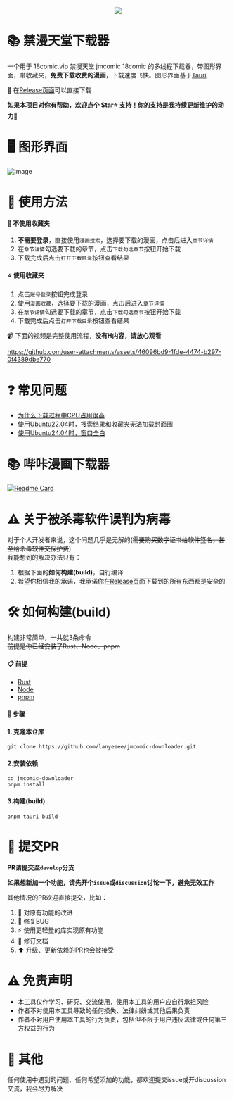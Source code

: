 <p align="center">
    <img src="https://github.com/user-attachments/assets/9d164ecc-e6ae-4e50-a497-b3ca79344ccf" style="align-self: center"/>
</p>

# 📚 禁漫天堂下载器

一个用于 18comic.vip 禁漫天堂 jmcomic 18comic 的多线程下载器，带图形界面，带收藏夹，**免费下载收费的漫画**，下载速度飞快。图形界面基于[Tauri](https://v2.tauri.app/start/)

🔽 在[Release页面](https://github.com/lanyeeee/jmcomic-downloader/releases)可以直接下载

**如果本项目对你有帮助，欢迎点个 Star⭐ 支持！你的支持是我持续更新维护的动力🙏**

# 🖥️ 图形界面

![image](https://github.com/user-attachments/assets/2ec6e5f9-a211-4325-8671-0a15f4bcba6c)

# 📖 使用方法

#### 🚀 不使用收藏夹

1. **不需要登录**，直接使用`漫画搜索`，选择要下载的漫画，点击后进入`章节详情`
2. 在`章节详情`勾选要下载的章节，点击`下载勾选章节`按钮开始下载
3. 下载完成后点击`打开下载目录`按钮查看结果

#### ⭐ 使用收藏夹

1. 点击`账号登录`按钮完成登录
2. 使用`漫画收藏`，选择要下载的漫画，点击后进入`章节详情`
3. 在`章节详情`勾选要下载的章节，点击`下载勾选章节`按钮开始下载
4. 下载完成后点击`打开下载目录`按钮查看结果

📹 下面的视频是完整使用流程，**没有H内容，请放心观看**

https://github.com/user-attachments/assets/46096bd9-1fde-4474-b297-0f4389dbe770

# ❓ 常见问题

- [为什么下载过程中CPU占用很高](https://github.com/lanyeeee/jmcomic-downloader/discussions/11)
- [使用Ubuntu22.04时，搜索结果和收藏夹无法加载封面图](https://github.com/lanyeeee/jmcomic-downloader/discussions/31)
- [使用Ubuntu24.04时，窗口全白](https://github.com/lanyeeee/jmcomic-downloader/discussions/32)

# 📚 哔咔漫画下载器  

[![Readme Card](https://github-readme-stats.vercel.app/api/pin/?username=lanyeeee&repo=picacomic-downloader)](https://github.com/lanyeeee/picacomic-downloader)  

# ⚠️ 关于被杀毒软件误判为病毒

对于个人开发者来说，这个问题几乎是无解的(~~需要购买数字证书给软件签名，甚至给杀毒软件交保护费~~)  
我能想到的解决办法只有：

1. 根据下面的**如何构建(build)**，自行编译
2. 希望你相信我的承诺，我承诺你在[Release页面](https://github.com/lanyeeee/jmcomic-downloader/releases)下载到的所有东西都是安全的

# 🛠️ 如何构建(build)

构建非常简单，一共就3条命令  
~~前提是你已经安装了Rust、Node、pnpm~~

#### 📋 前提

- [Rust](https://www.rust-lang.org/tools/install)
- [Node](https://nodejs.org/en)
- [pnpm](https://pnpm.io/installation)

#### 📝 步骤

#### 1. 克隆本仓库

```
git clone https://github.com/lanyeeee/jmcomic-downloader.git
```

#### 2.安装依赖

```
cd jmcomic-downloader
pnpm install
```

#### 3.构建(build)

```
pnpm tauri build
```

# 🤝 提交PR

**PR请提交至`develop`分支**

**如果想新加一个功能，请先开个`issue`或`discussion`讨论一下，避免无效工作**

其他情况的PR欢迎直接提交，比如：

1. 🔧 对原有功能的改进
2. 🐛 修复BUG
3. ⚡ 使用更轻量的库实现原有功能
4. 📝 修订文档
5. ⬆️ 升级、更新依赖的PR也会被接受

# ⚠️ 免责声明

- 本工具仅作学习、研究、交流使用，使用本工具的用户应自行承担风险
- 作者不对使用本工具导致的任何损失、法律纠纷或其他后果负责
- 作者不对用户使用本工具的行为负责，包括但不限于用户违反法律或任何第三方权益的行为

# 💬 其他

任何使用中遇到的问题、任何希望添加的功能，都欢迎提交issue或开discussion交流，我会尽力解决  
